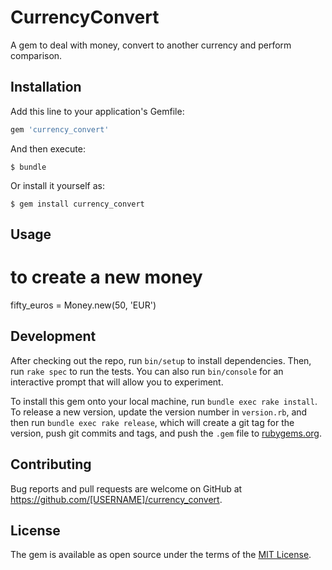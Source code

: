 # CurrencyConvert

A gem to deal with money, convert to another currency and perform comparison.


## Installation

Add this line to your application's Gemfile:

```ruby
gem 'currency_convert'
```

And then execute:

    $ bundle

Or install it yourself as:

    $ gem install currency_convert

## Usage

 # to create a new money 
   fifty_euros = Money.new(50, 'EUR')

## Development

After checking out the repo, run `bin/setup` to install dependencies. Then, run `rake spec` to run the tests. You can also run `bin/console` for an interactive prompt that will allow you to experiment.

To install this gem onto your local machine, run `bundle exec rake install`. To release a new version, update the version number in `version.rb`, and then run `bundle exec rake release`, which will create a git tag for the version, push git commits and tags, and push the `.gem` file to [rubygems.org](https://rubygems.org).

## Contributing

Bug reports and pull requests are welcome on GitHub at https://github.com/[USERNAME]/currency_convert.


## License

The gem is available as open source under the terms of the [MIT License](http://opensource.org/licenses/MIT).

